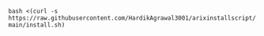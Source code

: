 `bash <(curl -s https://raw.githubusercontent.com/HardikAgrawal3001/arixinstallscript/main/install.sh)`
